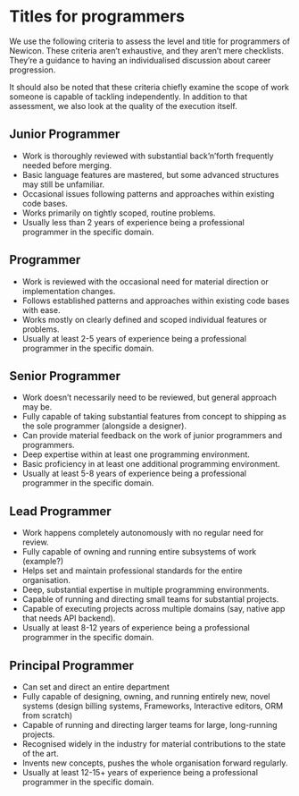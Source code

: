 # Titles for programmers
We use the following criteria to assess the level and title for programmers of Newicon. These criteria aren’t exhaustive, and they aren’t mere checklists. They’re a guidance to having an individualised discussion about career progression.

It should also be noted that these criteria chiefly examine the scope of work someone is capable of tackling independently. In addition to that assessment, we also look at the quality of the execution itself.

## Junior Programmer
- Work is thoroughly reviewed with substantial back’n’forth frequently needed before merging.
- Basic language features are mastered, but some advanced structures may still be unfamiliar.
- Occasional issues following patterns and approaches within existing code bases.
- Works primarily on tightly scoped, routine problems.
- Usually less than 2 years of experience being a professional programmer in the specific domain.

## Programmer
- Work is reviewed with the occasional need for material direction or implementation changes.
- Follows established patterns and approaches within existing code bases with ease.
- Works mostly on clearly defined and scoped individual features or problems.
- Usually at least 2-5 years of experience being a professional programmer in the specific domain.

## Senior Programmer
- Work doesn’t necessarily need to be reviewed, but general approach may be.
- Fully capable of taking substantial features from concept to shipping as the sole programmer (alongside a designer).
- Can provide material feedback on the work of junior programmers and programmers.
- Deep expertise within at least one programming environment.
- Basic proficiency in at least one additional programming environment.
- Usually at least 5-8 years of experience being a professional programmer in the specific domain.

## Lead Programmer
- Work happens completely autonomously with no regular need for review.
- Fully capable of owning and running entire subsystems of work (example?)
- Helps set and maintain professional standards for the entire organisation.
- Deep, substantial expertise in multiple programming environments.
- Capable of running and directing small teams for substantial projects.
- Capable of executing projects across multiple domains (say, native app that needs API backend).
- Usually at least 8-12 years of experience being a professional programmer in the specific domain.

## Principal Programmer
- Can set and direct an entire department
- Fully capable of designing, owning, and running entirely new, novel systems (design billing systems, Frameworks, Interactive editors, ORM from scratch)
- Capable of running and directing larger teams for large, long-running projects.
- Recognised widely in the industry for material contributions to the state of the art.
- Invents new concepts, pushes the whole organisation forward regularly.
- Usually at least 12-15+ years of experience being a professional programmer in the specific domain.
